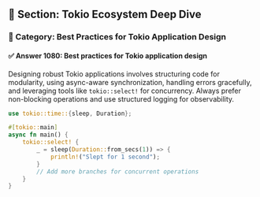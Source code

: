 ## 📘 Section: Tokio Ecosystem Deep Dive  
### 🔹 Category: Best Practices for Tokio Application Design  
#### ✅ Answer 1080: Best practices for Tokio application design

Designing robust Tokio applications involves structuring code for modularity, using async-aware synchronization, handling errors gracefully, and leveraging tools like `tokio::select!` for concurrency. Always prefer non-blocking operations and use structured logging for observability.

```rust
use tokio::time::{sleep, Duration};

#[tokio::main]
async fn main() {
    tokio::select! {
        _ = sleep(Duration::from_secs(1)) => {
            println!("Slept for 1 second");
        }
        // Add more branches for concurrent operations
    }
}
```
